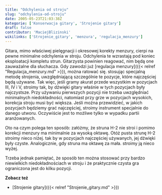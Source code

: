 ```yaml
---
title: "Odchylenia od stroju"
slug: "odchylenia-od-stroju"
date: 2005-05-23T21:03:38Z
kategorie: ['Konserwacja gitary', 'Strojenie gitary']
draft: false
contributor: 'MaciejBlizinski'
wikilinks: ['Strojenie_gitary', 'menzura', 'regulacja_menzury']
---
```

Gitara, mimo właściwej pielęgnacji i okresowej korekty
menzury<!-- link nie odnosił się do niczego: 'Odchylenia od stroju' (PosixPath('Odchylenia_od_stroju.md')) links to 'menzura' (PosixPath('/no/path/exists')) and that does not exist -->, cierpi na pewne minimalne odchylenia w
stroju. Odchylenia te wzrastają pod koniec eksploatacji kompletu strun.
Gitarzysta powinien reagować, nim będą one zauważalne dla słuchacza. Gdy
zawodzi już [regulacja menzury]({{< relref "Regulacja_menzury.md" >}}), można
ratować się. stosując specjalną metodę strojenia, uwzględniającą
szczególnie te pozycje, które najczęściej będą używane. Tak więc, jeśli
gramy akurat przede wszystkim w pozycjach III, IV i V, stroimy tak, by
dźwięki gitary właśnie w tych pozycjach były najczystsze. Przy używaniu
pierwszych pozycji nie trzeba uwzględniać minimalnych niedokładności,
natomiast przy grze w pozycjach wysokich, korekcja stroju musi być
większa. Jeśli można przewidzieć, w jakich pozycjach będziemy grać
najczęściej, stroimy instrument specjalnie do danego utworu. Oczywiście
jest to możliwe tylko w wypadku partii aranżowanych.

Oto na czym polega ten sposób: załóżmy, że struna H-2 nie stroi i pomimo
korekcji menzury ma minimalnie za wysoką oktawę. Otóż pusta strunę H-2
stroimy nieco niżej. tak by w pozycjach najczęściej używanych, jej
dźwięki były czyste. Analogicznie, gdy struna ma oktawę za mała.
stroimy ją nieco wyżej.

Trzeba jednak pamiętać, że sposób ten można stosować przy bardzo
niewielkich niedokładnościach w stroju i że praktycznie czysta gra
ograniczona jest do kilku pozycji.

**Zobacz też**

  - [Strojenie gitary]({{< relref "Strojenie_gitary.md" >}})



